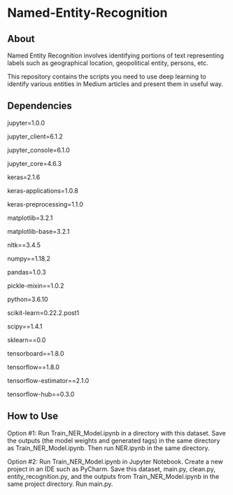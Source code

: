 # Named-Entity-Recognition

## About
Named Entity Recognition involves identifying portions of text representing labels such as geographical location, geopolitical entity, persons, etc. 

This repository contains the scripts you need to use deep learning to identify various entities in Medium articles and present them in useful way.

## Dependencies
jupyter=1.0.0

jupyter_client=6.1.2

jupyter_console=6.1.0

jupyter_core=4.6.3

keras=2.1.6

keras-applications=1.0.8

keras-preprocessing=1.1.0

matplotlib=3.2.1

matplotlib-base=3.2.1

nltk==3.4.5

numpy==1.18.2

pandas=1.0.3

pickle-mixin==1.0.2

python=3.6.10

scikit-learn=0.22.2.post1

scipy==1.4.1

sklearn==0.0

tensorboard==1.8.0

tensorflow==1.8.0

tensorflow-estimator==2.1.0

tensorflow-hub==0.3.0

## How to Use
Option #1:
Run Train_NER_Model.ipynb in a directory with this dataset. Save the outputs (the model weights and generated tags) in the same directory as Train_NER_Model.ipynb. Then run NER.ipynb in the same directory.

Option #2:
Run Train_NER_Model.ipynb in Jupyter Notebook. Create a new project in an IDE such as PyCharm. Save this dataset, main.py, clean.py, entity_recognition.py, and the outputs from Train_NER_Model.ipynb in the same project directory. Run main.py.
